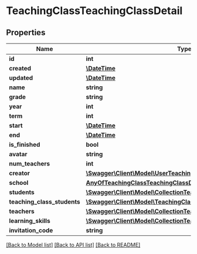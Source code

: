 # TeachingClassTeachingClassDetail

## Properties
Name | Type | Description | Notes
------------ | ------------- | ------------- | -------------
**id** | **int** |  | [optional] 
**created** | [**\DateTime**](\DateTime.md) |  | [optional] 
**updated** | [**\DateTime**](\DateTime.md) |  | [optional] 
**name** | **string** |  | 
**grade** | **string** |  | [optional] 
**year** | **int** |  | 
**term** | **int** |  | 
**start** | [**\DateTime**](\DateTime.md) |  | 
**end** | [**\DateTime**](\DateTime.md) |  | 
**is_finished** | **bool** |  | [optional] 
**avatar** | **string** |  | [optional] 
**num_teachers** | **int** |  | [optional] 
**creator** | [**\Swagger\Client\Model\UserTeachingClassDetail**](UserTeachingClassDetail.md) |  | [optional] 
**school** | [**AnyOfTeachingClassTeachingClassDetailSchool**](AnyOfTeachingClassTeachingClassDetailSchool.md) |  | [optional] 
**students** | [**\Swagger\Client\Model\CollectionTeachingClassDetail**](CollectionTeachingClassDetail.md) |  | [optional] 
**teaching_class_students** | [**\Swagger\Client\Model\TeachingClassStudentTeachingClassDetail[]**](TeachingClassStudentTeachingClassDetail.md) |  | [optional] 
**teachers** | [**\Swagger\Client\Model\CollectionTeachingClassDetail**](CollectionTeachingClassDetail.md) |  | [optional] 
**learning_skills** | [**\Swagger\Client\Model\CollectionTeachingClassDetail**](CollectionTeachingClassDetail.md) |  | [optional] 
**invitation_code** | **string** |  | [optional] 

[[Back to Model list]](../../README.md#documentation-for-models) [[Back to API list]](../../README.md#documentation-for-api-endpoints) [[Back to README]](../../README.md)

